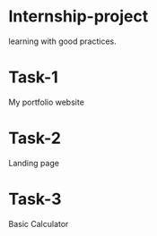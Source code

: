 # Internship-project
learning with good practices.

# Task-1
My portfolio website

# Task-2
Landing page

# Task-3
Basic Calculator



